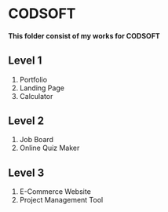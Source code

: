 # CODSOFT
#### This folder consist of my works for CODSOFT

## Level 1
<ol>
<li> Portfolio </li>
<li> Landing Page</li>
<li> Calculator </li>
</ol>

## Level 2
<ol>
<li> Job Board </li>
<li> Online Quiz Maker </li>
</ol>

## Level 3
<ol>
<li> E-Commerce Website </li>
<li> Project Management Tool </li>
</ol>
